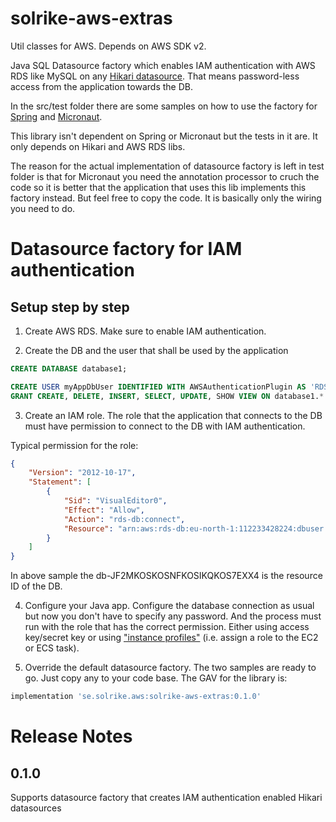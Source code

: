 # solrike-aws-extras
Util classes for AWS. Depends on AWS SDK v2.

Java SQL Datasource factory which enables IAM authentication with AWS RDS like MySQL on any [Hikari datasource](https://github.com/brettwooldridge/HikariCP). That means password-less access from the application towards the DB.

In the src/test folder there are some samples on how to use the factory for
[Spring](./src/test/java/se/solrike/awsrdsiamdatasourcefactory/sample/RdsIamDatasourceFactoryForSpring.java) and [Micronaut](./src/test/java/se/solrike/awsrdsiamdatasourcefactory/sample/RdsIamDatasourceFactoryForMicronaut.java).

This library isn't dependent on Spring or Micronaut but the tests in it are. It only depends on Hikari and AWS RDS libs.

The reason for the actual implementation of datasource factory is left in test folder is that for Micronaut you need the annotation processor to cruch the code so it is better that the application that uses this lib implements this factory instead. But feel free to copy the code. It is basically only the wiring you need to do.

# Datasource factory for IAM authentication

## Setup step by step

1) Create AWS RDS. Make sure to enable IAM authentication.

2) Create the DB and the user that shall be used by the application

```sql
CREATE DATABASE database1;

CREATE USER myAppDbUser IDENTIFIED WITH AWSAuthenticationPlugin AS 'RDS';
GRANT CREATE, DELETE, INSERT, SELECT, UPDATE, SHOW VIEW ON database1.* TO myAppDbUser;
```

3) Create an IAM role. The role that the application that connects to the DB must have permission to connect to the DB with IAM
authentication.

Typical permission for the role:


```json
{
    "Version": "2012-10-17",
    "Statement": [
        {
            "Sid": "VisualEditor0",
            "Effect": "Allow",
            "Action": "rds-db:connect",
            "Resource": "arn:aws:rds-db:eu-north-1:112233428224:dbuser:db-JF2MKOSKOSNFKOSIKQKOS7EXX4/myAppDbUser"
        }
    ]
}
```

In above sample the db-JF2MKOSKOSNFKOSIKQKOS7EXX4 is the resource ID of the DB.

4) Configure your Java app. Configure the database connection as usual but now you don't have to specify any password.
And the process must run with the role that has the correct permission. Either using access key/secret key or
using ["instance profiles"](https://docs.aws.amazon.com/IAM/latest/UserGuide/id_roles_use_switch-role-ec2_instance-profiles.html) (i.e. assign a role to the EC2 or ECS task).

5) Override the default datasource factory. The two samples are ready to go. Just copy any to your code base.
The GAV for the library is:

```gradle
implementation 'se.solrike.aws:solrike-aws-extras:0.1.0'
```

# Release Notes
## 0.1.0
Supports datasource factory that creates IAM authentication enabled Hikari datasources

